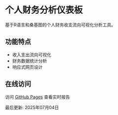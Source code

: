 # 个人财务分析仪表板

基于R语言和桑基图的个人财务收支流向可视化分析工具。

## 功能特点
- 收入支出流向可视化
- 财务数据统计分析
- 响应式网页设计

## 在线访问
访问 [GitHub Pages](https://yourusername.github.io/finance-dashboard) 查看实时报告

最后更新: 2025年07月04日
